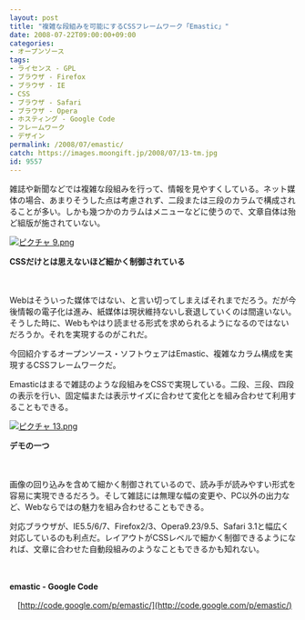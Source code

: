 ```yaml
---
layout: post
title: "複雑な段組みを可能にするCSSフレームワーク「Emastic」"
date: 2008-07-22T09:00:00+09:00
categories:
- オープンソース
tags: 
- ライセンス - GPL
- ブラウザ - Firefox
- ブラウザ - IE
- CSS
- ブラウザ - Safari
- ブラウザ - Opera
- ホスティング - Google Code
- フレームワーク
- デザイン
permalink: /2008/07/emastic/
catch: https://images.moongift.jp/2008/07/13-tm.jpg
id: 9557
---
```

雑誌や新聞などでは複雑な段組みを行って、情報を見やすくしている。ネット媒体の場合、あまりそうした点は考慮されず、二段または三段のカラムで構成されることが多い。しかも幾つかのカラムはメニューなどに使うので、文章自体は殆ど組版が施されていない。

  

[![ピクチャ 9.png](https://images.moongift.jp/2008/07/9-tm.jpg)](https://images.moongift.jp/2008/07/9.jpg)  
  
**CSSだけとは思えないほど細かく制御されている**

  

　

  

Webはそういった媒体ではない、と言い切ってしまえばそれまでだろう。だが今後情報の電子化は進み、紙媒体は現状維持ないし衰退していくのは間違いない。そうした時に、Webもやはり読ませる形式を求められるようになるのではないだろうか。それを実現するのがこれだ。

  

今回紹介するオープンソース・ソフトウェアはEmastic、複雑なカラム構成を実現するCSSフレームワークだ。

  
  
<!--more-->  

Emasticはまるで雑誌のような段組みをCSSで実現している。二段、三段、四段の表示を行い、固定幅または表示サイズに合わせて変化とを組み合わせて利用することもできる。

  

[![ピクチャ 13.png](https://images.moongift.jp/2008/07/13-tm.jpg)](https://images.moongift.jp/2008/07/13.jpg)  
  
**デモの一つ**

  

　

  

画像の回り込みを含めて細かく制御されているので、読み手が読みやすい形式を容易に実現できるだろう。そして雑誌には無理な幅の変更や、PC以外の出力など、Webならではの魅力を組み合わせることもできる。

  

対応ブラウザが、IE5.5/6/7、Firefox2/3、Opera9.23/9.5、Safari 3.1と幅広く対応しているのも利点だ。レイアウトがCSSレベルで細かく制御できるようになれば、文章に合わせた自動段組みのようなこともできるかも知れない。

  

　

  

**emastic - Google Code**  
  
　[http://code.google.com/p/emastic/](http://code.google.com/p/emastic/)

  
